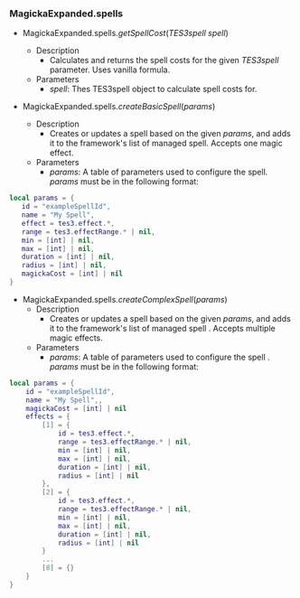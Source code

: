 ### MagickaExpanded.spells  
* MagickaExpanded.spells.*getSpellCost*(*TES3spell spell*)
   * Description
      * Calculates and returns the spell costs for the given *TES3spell* parameter. Uses vanilla formula.
   * Parameters
      * *spell*: Thes TES3spell object to calculate spell costs for.

* MagickaExpanded.spells.*createBasicSpell*(*params*)
   * Description
      * Creates or updates a spell based on the given *params*, 
        and adds it to the framework's list of managed spell. Accepts one
        magic effect.
   * Parameters
      * *params*: A table of parameters used to configure the spell. *params* 
        must be in the following format:
```lua
local params = {
   id = "exampleSpellId",
   name = "My Spell",
   effect = tes3.effect.*,
   range = tes3.effectRange.* | nil,
   min = [int] | nil,
   max = [int] | nil,
   duration = [int] | nil,
   radius = [int] | nil,
   magickaCost = [int] | nil
}
```

* MagickaExpanded.spells.*createComplexSpell*(*params*)
   * Description
      * Creates or updates a spell based on the given *params*, 
        and adds it to the framework's list of managed spell . Accepts multiple
        magic effects.
   * Parameters
      * *params*: A table of parameters used to configure the spell . *params* 
        must be in the following format:
```lua
local params = {
    id = "exampleSpellId",
    name = "My Spell",,
    magickaCost = [int] | nil
    effects = {
        [1] = {
            id = tes3.effect.*,
            range = tes3.effectRange.* | nil,
            min = [int] | nil,
            max = [int] | nil,
            duration = [int] | nil,
            radius = [int] | nil
        },
        [2] = {
            id = tes3.effect.*,
            range = tes3.effectRange.* | nil,
            min = [int] | nil,
            max = [int] | nil,
            duration = [int] | nil,
            radius = [int] | nil
        }
        ...
        [8] = {}
    }
}
```
